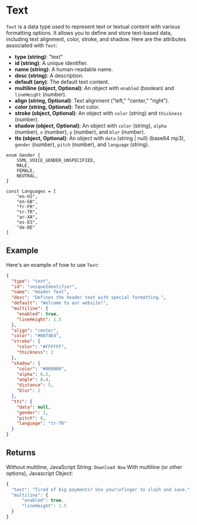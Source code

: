 # Text

`Text` is a data type used to represent text or textual content with various formatting options. It allows you to define and store text-based data, including text alignment, color, stroke, and shadow. Here are the attributes associated with `Text`:

- **type (string)**: "text"
- **id (string)**: A unique identifier.
- **name (string)**: A human-readable name.
- **desc (string)**: A description.
- **default (any)**: The default text content.
- **multiline (object, Optional)**: An object with `enabled` (boolean) and `lineHeight` (number).
- **align (string, Optional)**: Text alignment ("left," "center," "right").
- **color (string, Optional)**: Text color.
- **stroke (object, Optional)**: An object with `color` (string) and `thickness` (number).
- **shadow (object, Optional)**: An object with `color` (string), `alpha` (number), `x` (number), `y` (number), and `blur` (number).
- **tts (object, Optional)**: An object with `data` (string | null) (base64 mp3), `gender` (number), `pitch` (number), and `language` (string).
```
enum Gender {
	SSML_VOICE_GENDER_UNSPECIFIED,
	MALE,
	FEMALE,
	NEUTRAL,
}

const Languages = [
	"en-US",
	"en-GB",
	"fr-FR",
	"tr-TR",
	"ar-XA",
	"es-ES",
	"de-DE"
]
```

## Example

Here's an example of how to use `Text`:

```json
{
  "type": "text",
  "id": "uniqueIdentifier",
  "name": "Header Text",
  "desc": "Defines the header text with special formatting.",
  "default": "Welcome to our website!",
  "multiline": {
    "enabled": true,
    "lineHeight": 1.5
  },
  "align": "center",
  "color": "#0074E4",
  "stroke": {
    "color": "#FFFFFF",
    "thickness": 2
  },
  "shadow": {
    "color": "#000000",
    "alpha": 0.5,
    "angle": 0.4,
    "distance": 5,
    "blur": 2
  },
  "tts": {
    "data": null,
    "gender": 1,
    "pitch": 0,
    "language": "tr-TR"
  }
}
```

## Returns
Without multiline, JavaScript String: `Download Now`
With multiline (or other options), Javascript Object:
```js
{
  "text": "Tired of big payments? Use your\nfinger to slash and save.",
  "multiline": {
      "enabled": true,
      "lineHeight": 1.5
  }
}
```
